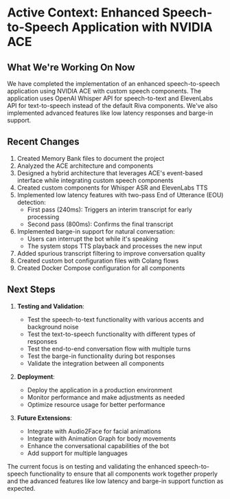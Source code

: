 # Active Context: Enhanced Speech-to-Speech Application with NVIDIA ACE

## What We're Working On Now

We have completed the implementation of an enhanced speech-to-speech application using NVIDIA ACE with custom speech components. The application uses OpenAI Whisper API for speech-to-text and ElevenLabs API for text-to-speech instead of the default Riva components. We've also implemented advanced features like low latency responses and barge-in support.

## Recent Changes

1. Created Memory Bank files to document the project
2. Analyzed the ACE architecture and components
3. Designed a hybrid architecture that leverages ACE's event-based interface while integrating custom speech components
4. Created custom components for Whisper ASR and ElevenLabs TTS
5. Implemented low latency features with two-pass End of Utterance (EOU) detection:
   - First pass (240ms): Triggers an interim transcript for early processing
   - Second pass (800ms): Confirms the final transcript
6. Implemented barge-in support for natural conversation:
   - Users can interrupt the bot while it's speaking
   - The system stops TTS playback and processes the new input
7. Added spurious transcript filtering to improve conversation quality
8. Created custom bot configuration files with Colang flows
9. Created Docker Compose configuration for all components

## Next Steps

1. **Testing and Validation**:
   - Test the speech-to-text functionality with various accents and background noise
   - Test the text-to-speech functionality with different types of responses
   - Test the end-to-end conversation flow with multiple turns
   - Test the barge-in functionality during bot responses
   - Validate the integration between all components

2. **Deployment**:
   - Deploy the application in a production environment
   - Monitor performance and make adjustments as needed
   - Optimize resource usage for better performance

3. **Future Extensions**:
   - Integrate with Audio2Face for facial animations
   - Integrate with Animation Graph for body movements
   - Enhance the conversational capabilities of the bot
   - Add support for multiple languages

The current focus is on testing and validating the enhanced speech-to-speech functionality to ensure that all components work together properly and the advanced features like low latency and barge-in support function as expected.
